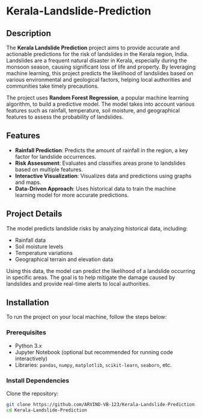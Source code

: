 # Kerala-Landslide-Prediction

## Description

The **Kerala Landslide Prediction** project aims to provide accurate and actionable predictions for the risk of landslides in the Kerala region, India. Landslides are a frequent natural disaster in Kerala, especially during the monsoon season, causing significant loss of life and property. By leveraging machine learning, this project predicts the likelihood of landslides based on various environmental and geological factors, helping local authorities and communities take timely precautions.

The project uses **Random Forest Regression**, a popular machine learning algorithm, to build a predictive model. The model takes into account various features such as rainfall, temperature, soil moisture, and geographical features to assess the probability of landslides.

## Features

- **Rainfall Prediction**: Predicts the amount of rainfall in the region, a key factor for landslide occurrences.
- **Risk Assessment**: Evaluates and classifies areas prone to landslides based on multiple features.
- **Interactive Visualization**: Visualizes data and predictions using graphs and maps.
- **Data-Driven Approach**: Uses historical data to train the machine learning model for more accurate predictions.
  
## Project Details

The model predicts landslide risks by analyzing historical data, including:
- Rainfall data
- Soil moisture levels
- Temperature variations
- Geographical terrain and elevation data

Using this data, the model can predict the likelihood of a landslide occurring in specific areas. The goal is to help mitigate the damage caused by landslides and provide real-time alerts to local authorities.

## Installation

To run the project on your local machine, follow the steps below:

### Prerequisites

- Python 3.x
- Jupyter Notebook (optional but recommended for running code interactively)
- Libraries: `pandas`, `numpy`, `matplotlib`, `scikit-learn`, `seaborn`, etc.

### Install Dependencies

Clone the repository:
```bash
git clone https://github.com/ARVIND-VB-123/Kerala-Landslide-Prediction.git
cd Kerala-Landslide-Prediction
